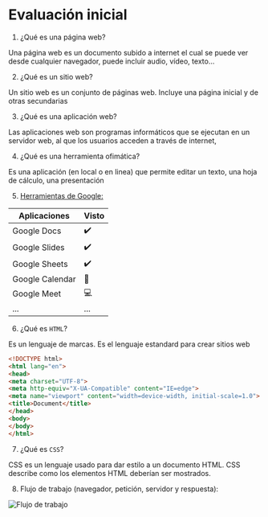# Evaluación inicial

1. ¿Qué es una página web?
  
  Una página web es un documento subido a internet el cual se puede ver desde cualquier navegador, puede incluir audio, vídeo, texto...
  
2. ¿Qué es un sitio web?
  
  Un sitio web es un conjunto de páginas web. Incluye una página inicial y de otras secundarias
  
3. ¿Qué es una aplicación web?
  
  Las aplicaciones web son programas informáticos que se ejecutan en un servidor web, al que los usuarios acceden a través de internet,
  
4. ¿Qué es una herramienta ofimática?
  
  Es una aplicación (en local o en linea) que permite editar un texto, una hoja de cálculo, una presentación
  
5. [Herramientas de Google:](https://www.google.com/intl/es-419/chrome/browser-tools/)

| Aplicaciones | Visto |
| --- | --- |
| Google Docs | :heavy_check_mark: |
| Google Slides | :heavy_check_mark: |
| Google Sheets | :heavy_check_mark: |
| Google Calendar | :calendar: |
| Google Meet | :computer: |
| ... | ... |

6. ¿Qué es ``` HTML ```?
  
  Es un lenguaje de marcas. Es el lenguaje estandard para crear sitios web

```html
<!DOCTYPE html>
<html lang="en">
<head>
<meta charset="UTF-8">
<meta http-equiv="X-UA-Compatible" content="IE=edge">
<meta name="viewport" content="width=device-width, initial-scale=1.0">
<title>Document</title>
</head>
<body>
</body>
</html>
```

7. ¿Qué es ```CSS```?
  
  CSS es un lenguaje usado para dar estilo a un documento HTML. CSS describe como los
elementos HTML deberían ser mostrados.

8. Flujo de trabajo (navegador, petición, servidor y respuesta):

![Flujo de trabajo](https://helpx.adobe.com/content/dam/help/es/dreamweaver/using/web-applications/jcr%3Acontent/main-pars/image_0/ds_process_static.png.img.png)
